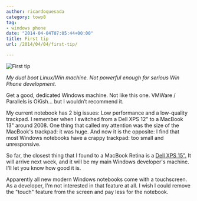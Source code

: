 ```yaml
---
author: ricardoquesada
category: towp8
tag:
- windows phone
date: "2014-04-04T07:05:44+00:00"
title: First tip
url: /2014/04/04/first-tip/

---
```


![First tip](/wp-content/uploads/2014/04/tumblr_n3ijgp32fb1txa55no1_1280.jpg)

*My dual boot Linux/Win machine. Not powerful enough for serious Win Phone
development.*

Get a good, dedicated Windows machine. Not like this one. VMWare / Parallels is
OKish… but I wouldn’t recommend it.

My current notebook has 2 big issues: Low performance and a low-quality
trackpad. I remember when I switched from a Dell XPS 12" to a MacBook 13" around
2008. One thing that called my attention was the size of the MacBook's trackpad:
it was huge. And now it is the opposite: I find that most Windows notebooks have
a crappy trackpad: too small and unresponsive.

So far, the closest thing that I found to a MacBook Retina is
a [Dell XPS 15".](http://www.microsoftstore.com/store/msusa/en_US/pdp/productID.288730000)
It will arrive next week, and it will be my main Windows developer's machine.
I'll let you know how good it is.

Apparently all new modern Windows notebooks come with a touchscreen. As a
developer, I'm not interested in that feature at all. I wish I could remove
the "touch" feature from the screen and pay less for the notebook.
